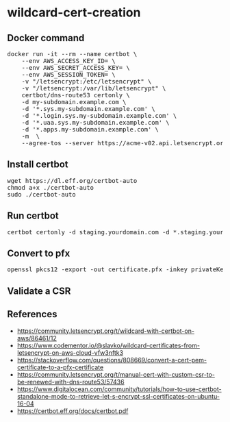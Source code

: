 # wildcard-cert-creation

## Docker command
<pre>
docker run -it --rm --name certbot \
    --env AWS_ACCESS_KEY_ID=<PUT_YOUR_OWN_ID> \
    --env AWS_SECRET_ACCESS_KEY=<PUT_YOUR_OWN_KEY> \
    --env AWS_SESSION_TOKEN=<PUT_YOUR_OWN_TOKEN> \
    -v "<PUT_YOUR_LOCAL_DIR>/letsencrypt:/etc/letsencrypt" \
    -v "<PUT_YOUR_LOCAL_DIR>/letsencrypt:/var/lib/letsencrypt" \
    certbot/dns-route53 certonly \
    -d my-subdomain.example.com \
    -d '*.sys.my-subdomain.example.com' \
    -d '*.login.sys.my-subdomain.example.com' \
    -d '*.uaa.sys.my-subdomain.example.com' \
    -d '*.apps.my-subdomain.example.com' \
    -m <PUT_YOUR_EMAIL> \
    --agree-tos --server https://acme-v02.api.letsencrypt.org/directory
</pre>

## Install certbot
<pre>
wget https://dl.eff.org/certbot-auto
chmod a+x ./certbot-auto
sudo ./certbot-auto
</pre>

## Run certbot
<pre>
certbot certonly -d staging.yourdomain.com -d *.staging.yourdomain.com --dns-route53 --logs-dir ~/letsencrypt/log/ --config-dir ~/letsencrypt/config/ --work-dir /home/username/letsencrypt/work/ -m git@voronenko.info --agree-tos --non-interactive --server https://acme-v02.api.letsencrypt.org/directory
</pre>

## Convert to pfx
<pre>
openssl pkcs12 -export -out certificate.pfx -inkey privateKey.key -in certificate.crt -certfile more.crt
</pre>

## Validate a CSR

## References

* https://community.letsencrypt.org/t/wildcard-with-certbot-on-aws/86461/12
* https://www.codementor.io/@slavko/wildcard-certificates-from-letsencrypt-on-aws-cloud-vfw3nftk3
* https://stackoverflow.com/questions/808669/convert-a-cert-pem-certificate-to-a-pfx-certificate
* https://community.letsencrypt.org/t/manual-cert-with-custom-csr-to-be-renewed-with-dns-route53/57436
* https://www.digitalocean.com/community/tutorials/how-to-use-certbot-standalone-mode-to-retrieve-let-s-encrypt-ssl-certificates-on-ubuntu-16-04
* https://certbot.eff.org/docs/certbot.pdf
